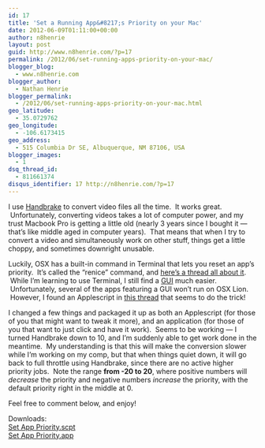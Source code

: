 ```yaml
---
id: 17
title: 'Set a Running App&#8217;s Priority on your Mac'
date: 2012-06-09T01:11:00+00:00
author: n8henrie
layout: post
guid: http://www.n8henrie.com/?p=17
permalink: /2012/06/set-running-apps-priority-on-your-mac/
blogger_blog:
  - www.n8henrie.com
blogger_author:
  - Nathan Henrie
blogger_permalink:
  - /2012/06/set-running-apps-priority-on-your-mac.html
geo_latitude:
  - 35.0729762
geo_longitude:
  - -106.6173415
geo_address:
  - 515 Columbia Dr SE, Albuquerque, NM 87106, USA
blogger_images:
  - 1
dsq_thread_id:
  - 811661374
disqus_identifier: 17 http://n8henrie.com/?p=17
---
```

I use <a href="http://handbrake.fr/" target="_blank">Handbrake</a> to convert video files all the time.  It works great.  Unfortunately, converting videos takes a lot of computer power, and my trust Macbook Pro is getting a little old (nearly 3 years since I bought it &#8212; that&#8217;s like middle aged in computer years).  That means that when I try to convert a video and simultaneously work on other stuff, things get a little choppy, and sometimes downright unusable.

Luckily, OSX has a built-in command in Terminal that lets you reset an app&#8217;s priority.  It&#8217;s called the &#8220;renice&#8221; command, and <a href="http://forums.macrumors.com/archive/index.php/t-126007.html" target="_blank">here&#8217;s a thread all about it</a>.  While I&#8217;m learning to use Terminal, I still find a <a href="http://en.wikipedia.org/wiki/Graphical_user_interface" target="_blank">GUI</a> much easier.  Unfortunately, several of the apps featuring a GUI won&#8217;t run on OSX Lion.  However, I found an Applescript in <a href="http://hintsforums.macworld.com/showthread.php?t=1310" target="_blank">this thread</a> that seems to do the trick!

I changed a few things and packaged it up as both an Applescript (for those of you that might want to tweak it more), and an application (for those of you that want to just click and have it work).  Seems to be working &#8212; I turned Handbrake down to 10, and I&#8217;m suddenly able to get work done in the meantime.  My understanding is that this will make the conversion slower while I&#8217;m working on my comp, but that when things quiet down, it will go back to full throttle using Handbrake, since there are no active higher priority jobs.  Note the range **from -20 to 20**, where positive numbers will _decrease_ the priority and negative numbers _increase_ the priority, with the default priority right in the middle at 0. 

Feel free to comment below, and enjoy!

Downloads:  
<a href="http://cl.ly/0v0m1H0W2X0X1K2u010e" target="_blank">Set App Priority.scpt</a>  
<a href="http://cl.ly/1g0o3M2n0v3h0K152E3V" target="_blank">Set App Priority.app</a>

<div>
</div>
